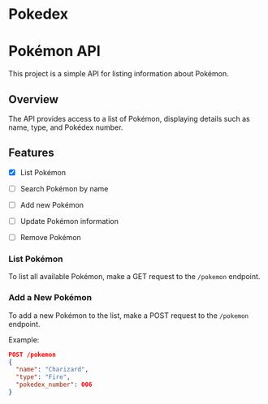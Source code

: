 # Pokedex
# Pokémon API

This project is a simple API for listing information about Pokémon.

## Overview

The API provides access to a list of Pokémon, displaying details such as name, type, and Pokédex number.

## Features

- [x] List Pokémon
- [ ] Search Pokémon by name
- [ ] Add new Pokémon
- [ ] Update Pokémon information
- [ ] Remove Pokémon


### List Pokémon

To list all available Pokémon, make a GET request to the `/pokemon` endpoint.

### Add a New Pokémon

To add a new Pokémon to the list, make a POST request to the `/pokemon` endpoint.

Example:

```json
POST /pokemon
{
  "name": "Charizard",
  "type": "Fire",
  "pokedex_number": 006
}



